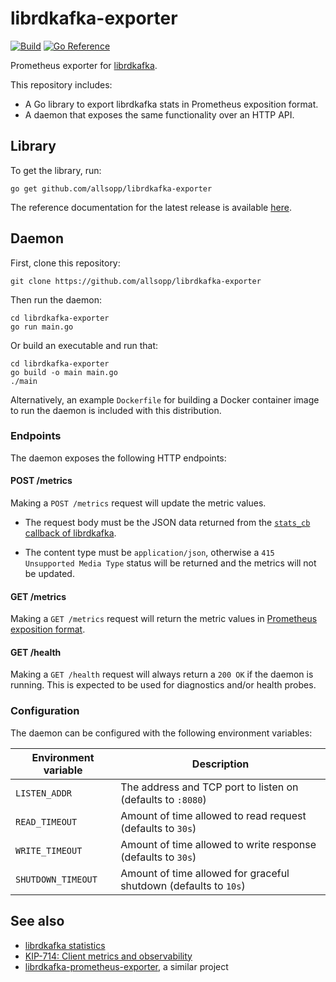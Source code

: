 # librdkafka-exporter

[![Build](https://github.com/allsopp/librdkafka-exporter/actions/workflows/build.yml/badge.svg)](https://github.com/allsopp/librdkafka-exporter/actions/workflows/build.yml)
[![Go Reference](https://pkg.go.dev/badge/github.com/allsopp/librdkafka-exporter.svg)](https://pkg.go.dev/github.com/allsopp/librdkafka-exporter)

Prometheus exporter for [librdkafka](https://github.com/confluentinc/librdkafka).

This repository includes:

 - A Go library to export librdkafka stats in Prometheus exposition format.
 - A daemon that exposes the same functionality over an HTTP API.

## Library

To get the library, run:

    go get github.com/allsopp/librdkafka-exporter

The reference documentation for the latest release is available [here](https://pkg.go.dev/github.com/allsopp/librdkafka-exporter/metrics).

## Daemon

First, clone this repository:

    git clone https://github.com/allsopp/librdkafka-exporter

Then run the daemon:

    cd librdkafka-exporter
    go run main.go

Or build an executable and run that:

    cd librdkafka-exporter
    go build -o main main.go
    ./main

Alternatively, an example `Dockerfile` for building a Docker container image to run the
daemon is included with this distribution.

### Endpoints

The daemon exposes the following HTTP endpoints:

#### POST /metrics

Making a `POST /metrics` request will update the metric values.

* The request body must be the JSON data returned from the
  [`stats_cb` callback of librdkafka](https://github.com/confluentinc/librdkafka/blob/master/STATISTICS.md).

* The content type must be `application/json`, otherwise a `415 Unsupported Media Type`
  status will be returned and the metrics will not be updated.

#### GET /metrics

Making a `GET /metrics` request will return the metric values in
[Prometheus exposition format](https://github.com/prometheus/docs/blob/main/content/docs/instrumenting/exposition_formats.md).

#### GET /health

Making a `GET /health` request will always return a `200 OK` if the daemon is running.
This is expected to be used for diagnostics and/or health probes.

### Configuration

The daemon can be configured with the following environment variables:

| Environment variable | Description |
| --- | --- |
| `LISTEN_ADDR`        | The address and TCP port to listen on (defaults to `:8080`)      |
| `READ_TIMEOUT`       | Amount of time allowed to read request (defaults to `30s`)       |
| `WRITE_TIMEOUT`      | Amount of time allowed to write response (defaults to `30s`)     |
| `SHUTDOWN_TIMEOUT`   | Amount of time allowed for graceful shutdown (defaults to `10s`) |

## See also

- [librdkafka statistics](https://docs.confluent.io/platform/current/clients/librdkafka/html/md_STATISTICS.html)
- [KIP-714: Client metrics and observability](https://cwiki.apache.org/confluence/display/KAFKA/KIP-714%3A+Client+metrics+and+observability)
- [librdkafka-prometheus-exporter](https://github.com/mcolomerc/librdkafka-prometheus-exporter), a similar project
